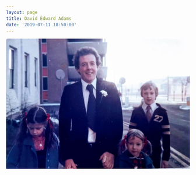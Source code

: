 ```yaml
---
layout: page
title: David Edward Adams
date: '2019-07-11 18:50:00'
---
```


![A picture of dad with Louise, Katie and me](/content/images/2019/07/dad.jpg)
